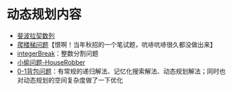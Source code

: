 # 动态规划内容

- [斐波拉契数列](./斐波拉切数列.ipynb)
- [爬楼梯问题](./爬楼梯问题.ipynb)【恨啊！当年秋招的一个笔试题，吭哧吭哧很久都没做出来】
- [integerBreak](./IntegerBreak.ipynb)：整数分割问题
- [小偷问题-HouseRobber](./小偷问题-HouseRobber.ipynb)
- [0-1背包问题](0-1背包问题.ipynb)：有常规的递归解法、记忆化搜索解法、动态规划解法；同时也对动态规划的空间复杂度做了一下优化

